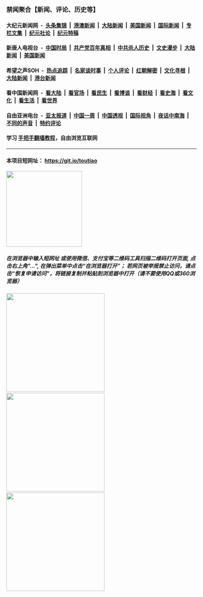 ### 禁闻聚合【新闻、评论、历史等】

#### 大纪元新闻网 &nbsp;-&nbsp; [头条集锦](indexes/E头条集锦.md?t=02030644) &nbsp;|&nbsp; [港澳新闻](indexes/E港澳新闻.md?t=02030644)  &nbsp;|&nbsp; [大陆新闻](indexes/E大陆新闻.md?t=02030644) &nbsp;|&nbsp; [美国新闻](indexes/E美国新闻.md?t=02030644) &nbsp;|&nbsp; [国际新闻](indexes/E国际新闻.md?t=02030644) &nbsp;|&nbsp; [专栏文集](indexes/E专栏文集.md?t=02030644) &nbsp;|&nbsp; [纪元社论](indexes/E纪元社论.md?t=02030644) &nbsp;|&nbsp; [纪元特稿](indexes/E纪元特稿.md?t=02030644) 

#### 新唐人电视台 &nbsp;-&nbsp; [中国时局](indexes/N中国时局.md?t=02030644) &nbsp;|&nbsp; [共产党百年真相](indexes/N共产党百年真相.md?t=02030644) &nbsp;|&nbsp; [中共杀人历史](indexes/N中共杀人历史.md?t=02030644) &nbsp;|&nbsp; [文史漫步](indexes/N文史漫步.md?t=02030644) &nbsp;|&nbsp; [大陆新闻](indexes/N大陆新闻.md?t=02030644) &nbsp;|&nbsp; [美国新闻](indexes/N美国新闻.md?t=02030644)

#### 希望之声SOH &nbsp;-&nbsp; [热点追踪](indexes/H热点追踪.md?t=02030644) &nbsp;|&nbsp; [名家谈时事](indexes/H名家谈时事.md?t=02030644) &nbsp;|&nbsp; [个人评论](indexes/H个人评论.md?t=02030644)  &nbsp;|&nbsp; [红朝解密](indexes/H红朝解密.md?t=02030644) &nbsp;|&nbsp; [文化寻根](indexes/H文化寻根.md?t=02030644) &nbsp;|&nbsp; [大陆新闻](indexes/H大陆新闻.md?t=02030644) &nbsp;|&nbsp; [港台新闻](indexes/H港台新闻.md?t=02030644)

#### 看中国新闻网 &nbsp;-&nbsp; [看大陆](indexes/S看大陆.md?t=02030644) &nbsp;|&nbsp; [看官场](indexes/S看官场.md?t=02030644) &nbsp;|&nbsp; [看民生](indexes/S看民生.md?t=02030644)  &nbsp;|&nbsp; [看博谈](indexes/S看博谈.md?t=02030644) &nbsp;|&nbsp; [看财经](indexes/S看财经.md?t=02030644) &nbsp;|&nbsp; [看史海](indexes/S看史海.md?t=02030644) &nbsp;|&nbsp; [看文化](indexes/S看文化.md?t=02030644) &nbsp;|&nbsp; [看生活](indexes/S看生活.md?t=02030644) &nbsp;|&nbsp; [看世界](indexes/S看世界.md?t=02030644)

#### 自由亚洲电台 &nbsp;-&nbsp; [亚太报道](indexes/R亚太报道.md?t=02030644) &nbsp;|&nbsp; [中国一周](indexes/R中国一周.md?t=02030644) &nbsp;|&nbsp; [中国透视](indexes/R中国透视.md?t=02030644)  &nbsp;|&nbsp; [国际视角](indexes/R国际视角.md?t=02030644) &nbsp;|&nbsp; [夜话中南海](indexes/R夜话中南海.md?t=02030644) &nbsp;|&nbsp; [不同的声音](indexes/R不同的声音.md?t=02030644) &nbsp;|&nbsp; [特约评论](indexes/R特约评论.md?t=02030644)

#### 学习 [手把手翻墙教程](https://github.com/gfw-breaker/guides/wiki)，自由浏览互联网

----

#### 本项目短网址： https://git.io/toutiao
<img src="https://raw.githubusercontent.com/gfw-breaker/banned-news/master/scripts/img/qr.png" width="200px"/>  

##### 在浏览器中输入短网址 或使用微信、支付宝等二维码工具扫描二维码打开页面, 点击右上角"...", 在弹出菜单中点击“在浏览器打开”； 若网页被举报禁止访问，请点击“恢复申请访问”，将链接复制并粘贴到浏览器中打开（请不要使用QQ或360浏览器）

<img src="https://raw.githubusercontent.com/gfw-breaker/banned-news/master/scripts/img/1.png" width="260px"/> &nbsp; <img src="https://raw.githubusercontent.com/gfw-breaker/banned-news/master/scripts/img/2.png" width="260px"/> &nbsp; <img src="https://raw.githubusercontent.com/gfw-breaker/banned-news/master/scripts/img/3.png" width="260px"/>
